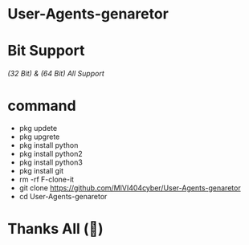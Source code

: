 # User-Agents-genaretor
# Bit Support
###### (32 Bit) & (64 Bit) All Support
# command
- pkg updete
- pkg upgrete
- pkg install python
- pkg install python2
- pkg install python3
- pkg install git
- rm -rf F-clone-it
- git clone https://github.com/MIVI404cyber/User-Agents-genaretor
- cd  User-Agents-genaretor
# Thanks All (💝)
